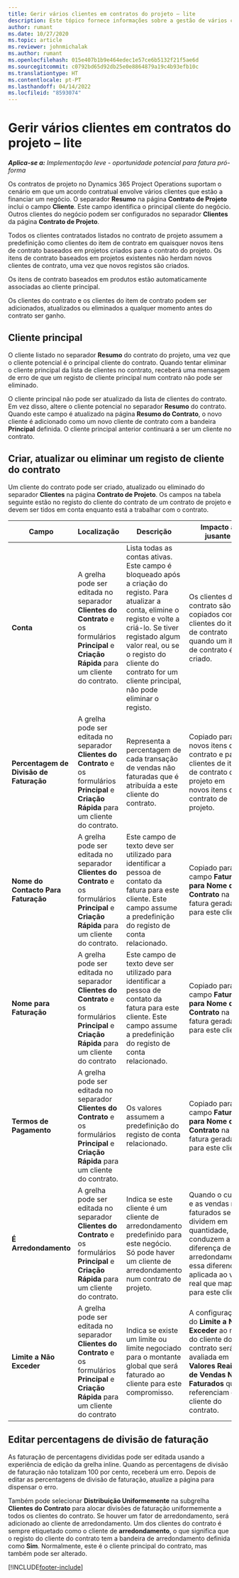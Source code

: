 ```yaml
---
title: Gerir vários clientes em contratos do projeto – lite
description: Este tópico fornece informações sobre a gestão de vários clientes em contratos de projetos.
author: rumant
ms.date: 10/27/2020
ms.topic: article
ms.reviewer: johnmichalak
ms.author: rumant
ms.openlocfilehash: 015e407b1b9e464edec1e57ce6b5132f21f5ae6d
ms.sourcegitcommit: c0792bd65d92db25e0e8864879a19c4b93efb10c
ms.translationtype: HT
ms.contentlocale: pt-PT
ms.lasthandoff: 04/14/2022
ms.locfileid: "8593074"
---
```

# <a name="manage-multiple-customers-on-project-contracts---lite"></a>Gerir vários clientes em contratos do projeto – lite

_**Aplica-se a:** Implementação leve - oportunidade potencial para fatura pró-forma_

Os contratos de projeto no Dynamics 365 Project Operations suportam o cenário em que um acordo contratual envolve vários clientes que estão a financiar um negócio. O separador **Resumo** na página **Contrato de Projeto** inclui o campo **Cliente**. Este campo identifica o principal cliente do negócio. Outros clientes do negócio podem ser configurados no separador **Clientes** da página **Contrato de Projeto**.

Todos os clientes contratados listados no contrato de projeto assumem a predefinição como clientes do item de contrato em quaisquer novos itens de contrato baseados em projetos criados para o contrato do projeto. Os itens de contrato baseados em projetos existentes não herdam novos clientes de contrato, uma vez que novos registos são criados.

Os itens de contrato baseados em produtos estão automaticamente associadas ao cliente principal.

Os clientes do contrato e os clientes do item de contrato podem ser adicionados, atualizados ou eliminados a qualquer momento antes do contrato ser ganho.

## <a name="primary-customer"></a>Cliente principal

O cliente listado no separador **Resumo** do contrato do projeto, uma vez que o cliente potencial é o principal cliente do contrato. Quando tentar eliminar o cliente principal da lista de clientes no contrato, receberá uma mensagem de erro de que um registo de cliente principal num contrato não pode ser eliminado.

O cliente principal não pode ser atualizado da lista de clientes do contrato. Em vez disso, altere o cliente potencial no separador **Resumo** do contrato. Quando este campo é atualizado na página **Resumo do Contrato**, o novo cliente é adicionado como um novo cliente de contrato com a bandeira **Principal** definida. O cliente principal anterior continuará a ser um cliente no contrato.

## <a name="create-update-or-delete-a-contract-customer-record"></a>Criar, atualizar ou eliminar um registo de cliente do contrato

Um cliente do contrato pode ser criado, atualizado ou eliminado do separador **Clientes** na página **Contrato de Projeto**. Os campos na tabela seguinte estão no registo do cliente do contrato de um contrato de projeto e devem ser tidos em conta enquanto está a trabalhar com o contrato.

| Campo | Localização | Descrição | Impacto a jusante |
| --- | --- | --- | --- |
| **Conta** | A grelha pode ser editada no separador **Clientes do Contrato** e os formulários **Principal** e **Criação Rápida** para um cliente do contrato. | Lista todas as contas ativas. Este campo é bloqueado após a criação do registo. Para atualizar a conta, elimine o registo e volte a criá-lo. Se tiver registado algum valor real, ou se o registo do cliente do contrato for um cliente principal, não pode eliminar o registo. | Os clientes do contrato são copiados como clientes do item de contrato quando um item de contrato é criado. |
| **Percentagem de Divisão de Faturação** | A grelha pode ser editada no separador **Clientes do Contrato** e os formulários **Principal** e **Criação Rápida** para um cliente do contrato. | Representa a percentagem de cada transação de vendas não faturadas que é atribuída a este cliente do contrato. | Copiado para novos itens de contrato e para clientes de item de contrato de projeto em novos itens de contrato de projeto. |
| **Nome do Contacto Para Faturação** | A grelha pode ser editada no separador **Clientes do Contrato** e os formulários **Principal** e **Criação Rápida** para um cliente do contrato. | Este campo de texto deve ser utilizado para identificar a pessoa de contato da fatura para este cliente. Este campo assume a predefinição do registo de conta relacionado. | Copiado para o campo **Faturar para Nome do Contrato** na fatura gerada para este cliente. |
| **Nome para Faturação** | A grelha pode ser editada no separador **Clientes do Contrato** e os formulários **Principal** e **Criação Rápida** para um cliente do contrato | Este campo de texto deve ser utilizado para identificar a pessoa de contato da fatura para este cliente. Este campo assume a predefinição do registo de conta relacionado. | Copiado para o campo **Faturar para Nome do Contrato** na fatura gerada para este cliente. |
| **Termos de Pagamento** | A grelha pode ser editada no separador **Clientes do Contrato** e os formulários **Principal** e **Criação Rápida** para um cliente do contrato. | Os valores assumem a predefinição do registo de conta relacionado. | Copiado para o campo **Faturar para Nome do Contrato** na fatura gerada para este cliente. |
| **É Arredondamento** | A grelha pode ser editada no separador **Clientes do Contrato** e os formulários **Principal** e **Criação Rápida** para um cliente do contrato. | Indica se este cliente é um cliente de arredondamento predefinido para este negócio. Só pode haver um cliente de arredondamento num contrato de projeto. | Quando o custo e as vendas não faturados se dividem em quantidade, conduzem a uma diferença de arredondamento, essa diferença é aplicada ao valor real que mapeia para este cliente. |
| **Limite a Não Exceder** | A grelha pode ser editada no separador **Clientes do Contrato** e os formulários **Principal** e **Criação Rápida** para um cliente do contrato | Indica se existe um limite ou limite negociado para o montante global que será faturado ao cliente para este compromisso. | A configuração do **Limite a Não Exceder** ao nível do cliente do contrato será avaliada em **Valores Reais de Vendas Não Faturados** que referenciam este cliente do contrato. |

## <a name="edit-billing-split-percentages"></a>Editar percentagens de divisão de faturação

As faturação de percentagens divididas pode ser editada usando a experiência de edição da grelha inline. Quando as percentagens de divisão de faturação não totalizam 100 por cento, receberá um erro. Depois de editar as percentagens de divisão de faturação, atualize a página para dispensar o erro.

Também pode selecionar **Distribuição Uniformemente** na subgrelha **Clientes do Contrato** para alocar divisões de faturação uniformemente a todos os clientes do contrato. Se houver um fator de arredondamento, será adicionado ao cliente de arredondamento. Um dos clientes do contrato é sempre etiquetado como o cliente de **arredondamento**, o que significa que o registo do cliente do contrato tem a bandeira de arredondamento definida como **Sim**. Normalmente, este é o cliente principal do contrato, mas também pode ser alterado.


[!INCLUDE[footer-include](../../includes/footer-banner.md)]